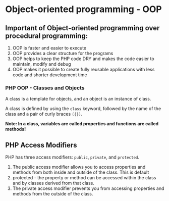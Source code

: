 # Object-oriented programming - OOP

## Important of Object-oriented programming over procedural programming:

1. OOP is faster and easier to execute
2. OOP provides a clear structure for the programs
3. OOP helps to keep the PHP code DRY and makes the code easier to maintain, modify and debug
4. OOP makes it possible to create fully reusable applications with less code and shorter development time

### PHP OOP - Classes and Objects

A class is a template for objects, and an object is an instance of class.

A class is defined by using the `class` keyword, followed by the name of the class and a pair of curly braces ```({})```.

**Note: In a class, variables are called properties and functions are called methods!** 

## PHP Access Modifiers

PHP has three access modifiers: `public`, `private`, and `protected`. 

1. The public access modifier allows you to access properties and methods from both inside and outside of the class. This is default
2. protected - the property or method can be accessed within the class and by classes derived from that class.
3. The private access modifier prevents you from accessing properties and methods from the outside of the class.